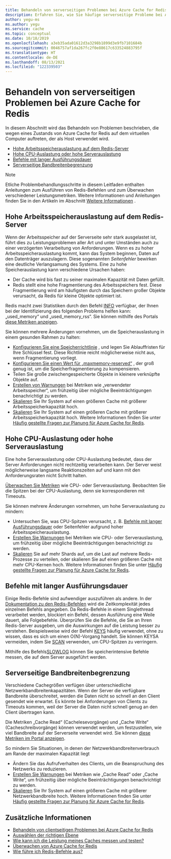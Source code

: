 ```yaml
---
title: Behandeln von serverseitigen Problemen bei Azure Cache for Redis
description: Erfahren Sie, wie Sie häufige serverseitige Probleme bei Azure Cache for Redis beheben, z. B. hohe Arbeitsspeicherauslastung, hohe CPU-Auslastung, zeitintensive Befehle oder Bandbreiteneinschränkungen.
author: yegu-ms
ms.author: yegu
ms.service: cache
ms.topic: conceptual
ms.date: 10/18/2019
ms.openlocfilehash: a3eb35ada01612d3a3298b1899d3e9fb7101684b
ms.sourcegitcommit: 0046757af1da267fc2f0e88617c633524883795f
ms.translationtype: HT
ms.contentlocale: de-DE
ms.lasthandoff: 08/13/2021
ms.locfileid: "122339503"
---
```

# <a name="troubleshoot-azure-cache-for-redis-server-side-issues"></a>Behandeln von serverseitigen Problemen bei Azure Cache for Redis

In diesem Abschnitt wird das Behandeln von Problemen beschrieben, die wegen eines Zustands von Azure Cache for Redis auf dem virtuellen Computer auftreten, der als Host verwendet wird.

- [Hohe Arbeitsspeicherauslastung auf dem Redis-Server](#memory-pressure-on-redis-server)
- [Hohe CPU-Auslastung oder hohe Serverauslastung](#high-cpu-usage-or-server-load)
- [Befehle mit langer Ausführungsdauer](#long-running-commands)
- [Serverseitige Bandbreitenbegrenzung](#server-side-bandwidth-limitation)

> [!NOTE]
> Etliche Problembehandlungsschritte in diesem Leitfaden enthalten Anleitungen zum Ausführen von Redis-Befehlen und zum Überwachen verschiedener Leistungsmetriken. Weitere Informationen und Anleitungen finden Sie in den Artikeln im Abschnitt [Weitere Informationen](#additional-information) .
>

## <a name="memory-pressure-on-redis-server"></a>Hohe Arbeitsspeicherauslastung auf dem Redis-Server

Wenn der Arbeitsspeicher auf der Serverseite sehr stark ausgelastet ist, führt dies zu Leistungsproblemen aller Art und unter Umständen auch zu einer verzögerten Verarbeitung von Anforderungen. Wenn es zu hoher Arbeitsspeicherauslastung kommt, kann das System beginnen, Daten auf den Datenträger auszulagern. Diese sogenannten _Seitenfehler_ bewirken eine deutliche Verlangsamung des Systems. Eine zu hohe Speicherauslastung kann verschiedene Ursachen haben:

- Der Cache wird bis fast zu seiner maximalen Kapazität mit Daten gefüllt.
- Redis stellt eine hohe Fragmentierung des Arbeitsspeichers fest. Diese Fragmentierung wird am häufigsten durch das Speichern großer Objekte verursacht, da Redis für kleine Objekte optimiert ist.

Redis macht zwei Statistiken durch den Befehl [INFO](https://redis.io/commands/info) verfügbar, der Ihnen bei der Identifizierung des folgenden Problems helfen kann: „used_memory“ und „used_memory_rss“. Sie können mithilfe des Portals [diese Metriken anzeigen](cache-how-to-monitor.md#view-metrics-with-azure-monitor-metrics-explorer).

Sie können mehrere Änderungen vornehmen, um die Speicherauslastung in einem gesunden Rahmen zu halten:

- [Konfigurieren Sie eine Speicherrichtlinie](cache-configure.md#maxmemory-policy-and-maxmemory-reserved) , und legen Sie Ablauffristen für Ihre Schlüssel fest. Diese Richtlinie reicht möglicherweise nicht aus, wenn Fragmentierung vorliegt.
- [Konfigurieren Sie einen Wert für „maxmemory-reserved“](cache-configure.md#maxmemory-policy-and-maxmemory-reserved) , der groß genug ist, um die Speicherfragmentierung zu kompensieren.
- Teilen Sie große zwischengespeicherte Objekte in kleinere verknüpfte Objekte auf.
- [Erstellen von Warnungen](cache-how-to-monitor.md#alerts) bei Metriken wie „verwendeter Arbeitsspeicher“, um frühzeitig über mögliche Beeinträchtigungen benachrichtigt zu werden.
- [Skalieren](cache-how-to-scale.md) Sie Ihr System auf einen größeren Cache mit größerer Arbeitsspeicherkapazität hoch.
- [Skalieren](cache-how-to-scale.md) Sie Ihr System auf einen größeren Cache mit größerer Arbeitsspeicherkapazität hoch. Weitere Informationen finden Sie unter [Häufig gestellte Fragen zur Planung für Azure Cache for Redis](./cache-planning-faq.yml).

## <a name="high-cpu-usage-or-server-load"></a>Hohe CPU-Auslastung oder hohe Serverauslastung

Eine hohe Serverauslastung oder CPU-Auslastung bedeutet, dass der Server Anforderungen nicht rechtzeitig verarbeiten kann. Der Server weist möglicherweise langsame Reaktionszeiten auf und kann mit den Anforderungsraten nicht Schritt halten.

[Überwachen Sie Metriken](cache-how-to-monitor.md#view-metrics-with-azure-monitor-metrics-explorer) wie CPU- oder Serverauslastung. Beobachten Sie die Spitzen bei der CPU-Auslastung, denn sie korrespondieren mit Timeouts.

Sie können mehrere Änderungen vornehmen, um hohe Serverauslastung zu mindern:

- Untersuchen Sie, was CPU-Spitzen verursacht, z. B. [Befehle mit langer Ausführungsdauer](#long-running-commands) oder Seitenfehler aufgrund hoher Arbeitsspeicherauslastung.
- [Erstellen Sie Warnungen](cache-how-to-monitor.md#alerts) bei Metriken wie CPU- oder Serverauslastung, um frühzeitig über mögliche Beeinträchtigungen benachrichtigt zu werden.
- [Skalieren](cache-how-to-scale.md) Sie auf mehr Shards auf, um die Last auf mehrere Redis-Prozesse zu verteilen, oder skalieren Sie auf einen größeren Cache mit mehr CPU-Kernen hoch. Weitere Informationen finden Sie unter [Häufig gestellte Fragen zur Planung für Azure Cache for Redis](./cache-planning-faq.yml).

## <a name="long-running-commands"></a>Befehle mit langer Ausführungsdauer

Einige Redis-Befehle sind aufwendiger auszuführen als andere. In der [Dokumentation zu den Redis-Befehlen](https://redis.io/commands) wird die Zeitkomplexität jedes einzelnen Befehls angegeben. Da Redis-Befehle in einem Singlethread verarbeitet werden, blockiert ein Befehl, dessen Ausführung eine Weile dauert, alle Folgebefehle. Überprüfen Sie die Befehle, die Sie an Ihren Redis-Server ausgeben, um die Auswirkungen auf die Leistung besser zu verstehen. Beispielsweise wird der Befehl [KEYS](https://redis.io/commands/keys) häufig verwendet, ohne zu wissen, dass es sich um einen O(N)-Vorgang handelt. Sie können KEYSA vermeiden, indem Sie [SCAN](https://redis.io/commands/scan) verwenden, um CPU-Spitzen zu verringern.

Mithilfe des Befehls[SLOWLOG](https://redis.io/commands/slowlog) können Sie speicherintensive Befehle messen, die auf dem Server ausgeführt werden.

## <a name="server-side-bandwidth-limitation"></a>Serverseitige Bandbreitenbegrenzung

Verschiedene Cachegrößen verfügen über unterschiedliche Netzwerkbandbreitenkapazitäten. Wenn der Server die verfügbare Bandbreite überschreitet, werden die Daten nicht so schnell an den Client gesendet wie erwartet. Es könnte bei Anforderungen von Clients zu Timeouts kommen, weil der Server die Daten nicht schnell genug an den Client übertragen kann.

Die Metriken „Cache Read“ (Cachelesevorgänge) und „Cache Write“ (Cacheschreibvorgänge) können verwendet werden, um festzustellen, wie viel Bandbreite auf der Serverseite verwendet wird. Sie können [diese Metriken im Portal anzeigen](cache-how-to-monitor.md#view-metrics-with-azure-monitor-metrics-explorer).

So mindern Sie Situationen, in denen der Netzwerkbandbreitenverbrauch am Rande der maximalen Kapazität liegt

- Ändern Sie das Aufrufverhalten des Clients, um die Beanspruchung des Netzwerks zu reduzieren.
- [Erstellen Sie Warnungen](cache-how-to-monitor.md#alerts) bei Metriken wie „Cache Read“ oder „Cache Write“, um frühzeitig über mögliche Beeinträchtigungen benachrichtigt zu werden.
- [Skalieren](cache-how-to-scale.md) Sie Ihr System auf einen größeren Cache mit größerer Netzwerkbandbreite hoch. Weitere Informationen finden Sie unter [Häufig gestellte Fragen zur Planung für Azure Cache for Redis](./cache-planning-faq.yml).

## <a name="additional-information"></a>Zusätzliche Informationen

- [Behandeln von clientseitigen Problemen bei Azure Cache for Redis](cache-troubleshoot-client.md)
- [Auswählen der richtigen Ebene](cache-overview.md#choosing-the-right-tier)
- [Wie kann ich die Leistung meines Caches messen und testen?](cache-management-faq.yml#how-can-i-benchmark-and-test-the-performance-of-my-cache-)
- [Überwachen von Azure Cache for Redis](cache-how-to-monitor.md)
- [Wie führe ich Redis-Befehle aus?](cache-development-faq.yml#how-can-i-run-redis-commands-)